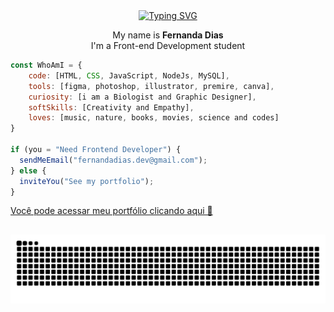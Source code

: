 
<center>
<a href="https://git.io/typing-svg"><img src="https://readme-typing-svg.demolab.com?font=Fira+code&size=25&duration=4000&pause=1000&color=FFAFD9DF&center=true&vCenter=true&width=1050&height=25&lines=Hello+World!+%E2%9C%A8" alt="Typing SVG" /></a>
</center>


<div>
<p align="center"> My name is <strong>Fernanda Dias</strong></br>
I'm a Front-end Development student</p>
</div>


```javascript
const WhoAmI = {
    code: [HTML, CSS, JavaScript, NodeJs, MySQL],
    tools: [figma, photoshop, illustrator, premire, canva],
    curiosity: [i am a Biologist and Graphic Designer],
    softSkills: [Creativity and Empathy],
    loves: [music, nature, books, movies, science and codes]
}

if (you = "Need Frontend Developer") {
  sendMeEmail("fernandadias.dev@gmail.com");
} else {
  inviteYou("See my portfolio");
}
```

<a href="https://mini-portfolio-fernandadiasm.vercel.app/" target="_blank">Você pode acessar meu portfólio clicando aqui 💜</a>

 ##

![Snake animation](https://github.com/fernandadiasm/fernandadiasm/blob/output/github-contribution-grid-snake.svg)
